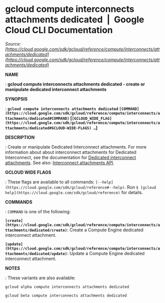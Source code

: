 # gcloud compute interconnects attachments dedicated  |  Google Cloud CLI Documentation

*Source: [https://cloud.google.com/sdk/gcloud/reference/compute/interconnects/attachments/dedicated](https://cloud.google.com/sdk/gcloud/reference/compute/interconnects/attachments/dedicated)*

**NAME**

: **gcloud compute interconnects attachments dedicated - create or manipulate dedicated interconnect attachments**

**SYNOPSIS**

: **`gcloud compute interconnects attachments dedicated` `[COMMAND](https://cloud.google.com/sdk/gcloud/reference/compute/interconnects/attachments/dedicated#COMMAND)` [`[GCLOUD_WIDE_FLAG](https://cloud.google.com/sdk/gcloud/reference/compute/interconnects/attachments/dedicated#GCLOUD-WIDE-FLAGS) …`]**

**DESCRIPTION**

: Create or manipulate Dedicated Interconnect attachments.
For more information about about interconnect attachments for Dedicated
Interconnect, see the documentation for [Dedicated
interconnect attachments](https://cloud.google.com/network-connectivity/docs/interconnect/how-to/dedicated/creating-vlan-attachments).
See also: [Interconnect
attachments API](https://cloud.google.com/compute/docs/reference/rest/v1/interconnectAttachments).

**GCLOUD WIDE FLAGS**

: These flags are available to all commands: `[--help](https://cloud.google.com/sdk/gcloud/reference#--help)`.
Run `$ [gcloud help](https://cloud.google.com/sdk/gcloud/reference)` for details.

**COMMANDS**

: ``COMMAND`` is one of the following:

**`[create](https://cloud.google.com/sdk/gcloud/reference/compute/interconnects/attachments/dedicated/create)`**:
Create a Compute Engine dedicated interconnect attachment.

**`[update](https://cloud.google.com/sdk/gcloud/reference/compute/interconnects/attachments/dedicated/update)`**:
Update a Compute Engine dedicated interconnect attachment.

**NOTES**

: These variants are also available:

```
gcloud alpha compute interconnects attachments dedicated
```

```
gcloud beta compute interconnects attachments dedicated
```
